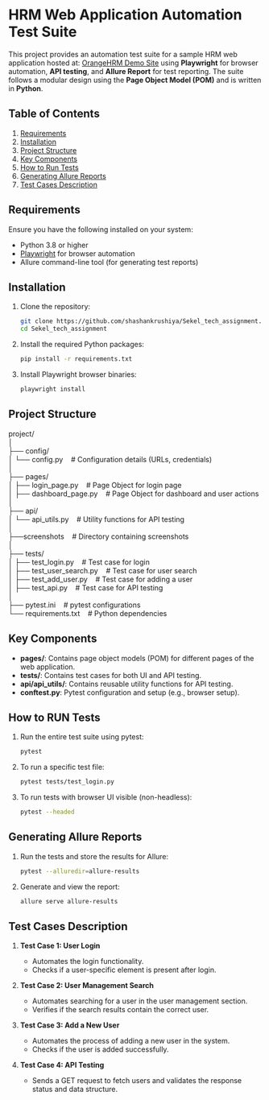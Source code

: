 # HRM Web Application Automation Test Suite

This project provides an automation test suite for a sample HRM web application hosted at: [OrangeHRM Demo Site](https://opensource-demo.orangehrmlive.com) using **Playwright** for browser automation, **API testing**, and **Allure Report** for test reporting. The suite follows a modular design using the **Page Object Model (POM)** and is written in **Python**.

## Table of Contents
1. [Requirements](#requirements)
2. [Installation](#installation)
3. [Project Structure](#project-structure)
4. [Key Components](#key-components)
5. [How to Run Tests](#how-to-run-tests)
6. [Generating Allure Reports](#generating-allure-reports)
7. [Test Cases Description](#test-cases-description)

## Requirements

Ensure you have the following installed on your system:
- Python 3.8 or higher
- [Playwright](https://playwright.dev/) for browser automation
- Allure command-line tool (for generating test reports)

## Installation

1. Clone the repository:
   ```bash
   git clone https://github.com/shashankrushiya/Sekel_tech_assignment.git
   cd Sekel_tech_assignment

2. Install the required Python packages:
    ```bash
    pip install -r requirements.txt

3. Install Playwright browser binaries:
    ```bash
    playwright install

## Project Structure

project/<br/>
│<br/>
├── config/<br/>
│   └── config.py        &nbsp;&nbsp;              # Configuration details (URLs, credentials)<br/>
│<br/>
├── pages/<br/>
│   ├── login_page.py      &nbsp;&nbsp;            # Page Object for login page<br/>
│   ├── dashboard_page.py    &nbsp;&nbsp;          # Page Object for dashboard and user actions<br/>
│<br/>
├── api/<br/>
│   └── api_utils.py        &nbsp;&nbsp;           # Utility functions for API testing<br/>
│<br/>
├──screenshots              &nbsp;&nbsp;           # Directory containing screenshots<br/>
│<br/>
├── tests/<br/>
│   ├── test_login.py       &nbsp;&nbsp;           # Test case for login<br/>
│   ├── test_user_search.py   &nbsp;&nbsp;         # Test case for user search<br/>
│   ├── test_add_user.py      &nbsp;&nbsp;         # Test case for adding a user<br/>
│   ├── test_api.py          &nbsp;&nbsp;          # Test case for API testing<br/>
│<br/>
├── pytest.ini             &nbsp;&nbsp;            # pytest configurations<br/>
└── requirements.txt       &nbsp;&nbsp;            # Python dependencies<br/>

## Key Components
- **pages/**: Contains page object models (POM) for different pages of the web application.
- **tests/**: Contains test cases for both UI and API testing.
- **api/api_utils/**: Contains reusable utility functions for API testing.
- **conftest.py**: Pytest configuration and setup (e.g., browser setup).


## How to RUN Tests

1. Run the entire test suite using pytest:
    ```bash
    pytest

2. To run a specific test file:
    ```bash
    pytest tests/test_login.py

3. To run tests with browser UI visible (non-headless):
    ```bash
    pytest --headed

## Generating Allure Reports

1. Run the tests and store the results for Allure:
    ```bash
    pytest --alluredir=allure-results

2. Generate and view the report:
    ```bash
    allure serve allure-results

## Test Cases Description
1. **Test Case 1: User Login** <br/>
    - Automates the login functionality.<br/>
    - Checks if a user-specific element is present after login.

2. **Test Case 2: User Management Search**<br/>
    - Automates searching for a user in the user management section.<br/>
    - Verifies if the search results contain the correct user.

3. **Test Case 3: Add a New User**<br/>
    - Automates the process of adding a new user in the system.<br/>
    - Checks if the user is added successfully.
    

4. **Test Case 4: API Testing**<br/>
    - Sends a GET request to fetch users and validates the response status and data structure.